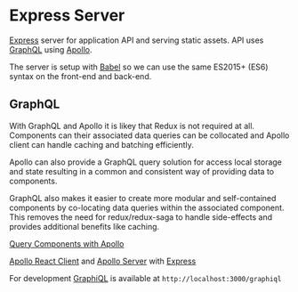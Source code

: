 # Express Server

[Express](https://expressjs.com/) server for application API and serving static assets. API uses [GraphQL](http://graphql.org/) using [Apollo](http://dev.apollodata.com/).

The server is setup with [Babel](https://github.com/babel/example-node-server) so we can use the same ES2015+ (ES6) syntax on the front-end and back-end.

## GraphQL
 
With GraphQL and Apollo it is likey that Redux is not required at all. Components can their associated data queries can be collocated and Apollo client can handle caching and batching efficiently.

Apollo can also provide a GraphQL query solution for access local storage and state resulting in a common and consistent way of providing data to components.

GraphQL also makes it easier to create more modular and self-contained components by co-locating data queries within the associated component. This removes the need for redux/redux-saga to handle side-effects and provides additional benefits like caching.  

[Query Components with Apollo](https://dev-blog.apollodata.com/query-components-with-apollo-ec603188c157)
 
[Apollo React Client](http://dev.apollodata.com/react/) and [Apollo Server](http://dev.apollodata.com/tools/graphql-server/index.html) with [Express](https://expressjs.com/)

For development [GraphiQL](https://github.com/graphql/graphiql) is available at `http://localhost:3000/graphiql`


